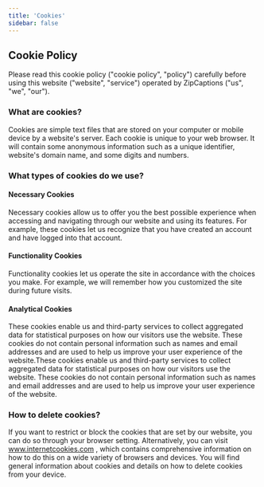 ```yaml
---
title: 'Cookies'
sidebar: false
---
```


## Cookie Policy

Please read this cookie policy ("cookie policy", "policy") carefully before using this website ("website", "service") operated by ZipCaptions ("us", "we", "our").

### What are cookies?
Cookies are simple text files that are stored on your computer or mobile device by a website's server. Each cookie is unique to your web browser. It will contain some anonymous information such as a unique identifier, website's domain name, and some digits and numbers.

### What types of cookies do we use?
#### Necessary Cookies
Necessary cookies allow us to offer you the best possible experience when accessing and navigating through our website and using its features. For example, these cookies let us recognize that you have created an account and have logged into that account.

#### Functionality Cookies
Functionality cookies let us operate the site in accordance with the choices you make. For example, we will remember how you customized the site during future visits.

#### Analytical Cookies
These cookies enable us and third-party services to collect aggregated data for statistical purposes on how our visitors use the website. These cookies do not contain personal information such as names and email addresses and are used to help us improve your user experience of the website.These cookies enable us and third-party services to collect aggregated data for statistical purposes on how our visitors use the website. These cookies do not contain personal information such as names and email addresses and are used to help us improve your user experience of the website.

### How to delete cookies?
If you want to restrict or block the cookies that are set by our website, you can do so through your browser setting. Alternatively, you can visit www.internetcookies.com , which contains comprehensive information on how to do this on a wide variety of browsers and devices. You will find general information about cookies and details on how to delete cookies from your device.